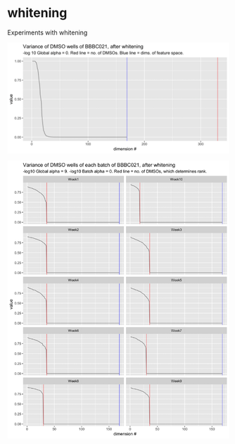 # whitening
Experiments with whitening 

![Global whitening](global_whitening.gif "Variance of whitened data.")

![Batch whitening](batch_whitening.gif "Variance of batch-wise whitened data.")
